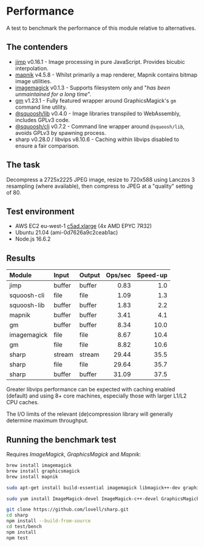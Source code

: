 # Performance

A test to benchmark the performance of this module relative to alternatives.

## The contenders

* [jimp](https://www.npmjs.com/package/jimp) v0.16.1 - Image processing in pure JavaScript. Provides bicubic interpolation.
* [mapnik](https://www.npmjs.org/package/mapnik) v4.5.8 - Whilst primarily a map renderer, Mapnik contains bitmap image utilities.
* [imagemagick](https://www.npmjs.com/package/imagemagick) v0.1.3 - Supports filesystem only and "*has been unmaintained for a long time*".
* [gm](https://www.npmjs.com/package/gm) v1.23.1 - Fully featured wrapper around GraphicsMagick's `gm` command line utility.
* [@squoosh/lib](https://www.npmjs.com/package/@squoosh/lib) v0.4.0 - Image libraries transpiled to WebAssembly, includes GPLv3 code.
* [@squoosh/cli](https://www.npmjs.com/package/@squoosh/cli) v0.7.2 - Command line wrapper around `@squoosh/lib`, avoids GPLv3 by spawning process.
* sharp v0.28.0 / libvips v8.10.6 - Caching within libvips disabled to ensure a fair comparison.

## The task

Decompress a 2725x2225 JPEG image,
resize to 720x588 using Lanczos 3 resampling (where available),
then compress to JPEG at a "quality" setting of 80.

## Test environment

* AWS EC2 eu-west-1 [c5ad.xlarge](https://aws.amazon.com/ec2/instance-types/c5/) (4x AMD EPYC 7R32)
* Ubuntu 21.04 (ami-0d7626a9c2ceab1ac)
* Node.js 16.6.2

## Results

| Module             | Input  | Output | Ops/sec | Speed-up |
| :----------------- | :----- | :----- | ------: | -------: |
| jimp               | buffer | buffer |    0.83 |      1.0 |
| squoosh-cli        | file   | file   |    1.09 |      1.3 |
| squoosh-lib        | buffer | buffer |    1.83 |      2.2 |
| mapnik             | buffer | buffer |    3.41 |      4.1 |
| gm                 | buffer | buffer |    8.34 |     10.0 |
| imagemagick        | file   | file   |    8.67 |     10.4 |
| gm                 | file   | file   |    8.82 |     10.6 |
| sharp              | stream | stream |   29.44 |     35.5 |
| sharp              | file   | file   |   29.64 |     35.7 |
| sharp              | buffer | buffer |   31.09 |     37.5 |

Greater libvips performance can be expected with caching enabled (default)
and using 8+ core machines, especially those with larger L1/L2 CPU caches.

The I/O limits of the relevant (de)compression library will generally determine maximum throughput.

## Running the benchmark test

Requires _ImageMagick_, _GraphicsMagick_ and _Mapnik_:

```sh
brew install imagemagick
brew install graphicsmagick
brew install mapnik
```

```sh
sudo apt-get install build-essential imagemagick libmagick++-dev graphicsmagick libmapnik-dev
```

```sh
sudo yum install ImageMagick-devel ImageMagick-c++-devel GraphicsMagick mapnik-devel
```

```sh
git clone https://github.com/lovell/sharp.git
cd sharp
npm install --build-from-source
cd test/bench
npm install
npm test
```
